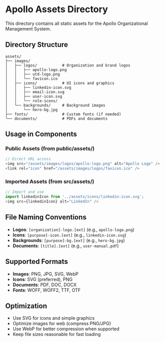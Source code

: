 # Apollo Assets Directory

This directory contains all static assets for the Apollo Organizational Management System.

## Directory Structure

```
assets/
├── images/
│   ├── logos/           # Organization and brand logos
│   │   ├── apollo-logo.png
│   │   ├── utd-logo.png
│   │   └── favicon.ico
│   ├── icons/           # UI icons and graphics
│   │   ├── linkedin-icon.svg
│   │   ├── email-icon.svg
│   │   ├── user-icon.svg
│   │   └── role-icons/
│   └── backgrounds/     # Background images
│       └── hero-bg.jpg
├── fonts/               # Custom fonts (if needed)
└── documents/           # PDFs and documents
```

## Usage in Components

### Public Assets (from public/assets/)
```typescript
// Direct URL access
<img src="/assets/images/logos/apollo-logo.png" alt="Apollo Logo" />
<link rel="icon" href="/assets/images/logos/favicon.ico" />
```

### Imported Assets (from src/assets/)
```typescript
// Import and use
import linkedinIcon from '../assets/icons/linkedin-icon.svg';
<img src={linkedinIcon} alt="LinkedIn" />
```

## File Naming Conventions

- **Logos**: `[organization]-logo.[ext]` (e.g., `apollo-logo.png`)
- **Icons**: `[purpose]-icon.[ext]` (e.g., `linkedin-icon.svg`)
- **Backgrounds**: `[purpose]-bg.[ext]` (e.g., `hero-bg.jpg`)
- **Documents**: `[title].[ext]` (e.g., `user-manual.pdf`)

## Supported Formats

- **Images**: PNG, JPG, SVG, WebP
- **Icons**: SVG (preferred), PNG
- **Documents**: PDF, DOC, DOCX
- **Fonts**: WOFF, WOFF2, TTF, OTF

## Optimization

- Use SVG for icons and simple graphics
- Optimize images for web (compress PNG/JPG)
- Use WebP for better compression when supported
- Keep file sizes reasonable for fast loading
